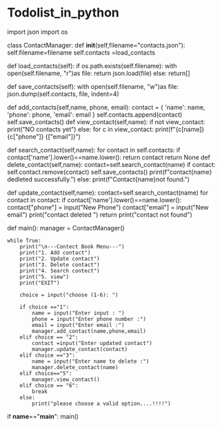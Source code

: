 # Todolist_in_python
import json
import os

class ContactManager:
    def __init__(self,filename="contacts.json"):
        self.filename=filename
        self.contacts =load_contacts
  

def load_contacts(self):
    if os.path.exists(self.filename):
        with open(self.filename, "r")as file:
            return json.load(file)
    else:
        return[]
    
def save_contacts(self):
    with open(self.filename, "w")as file:
        json.dump(self.contacts, file, indent=4)

def add_contacts(self,name, phone, email):
    contact = {
        'name': name,
        'phone': phone,
        'email': email 
    }
    self.contacts.append(contact)
    self.save_contacts()
def view_contact(self,name):
    if not view_contact:
        print("NO contacts yet")
    else:
        for c in view_contact:
            print(f"{c[name]} {c["phone"]} {["email"]}")

def search_contact(self,name):
    for contact in self.contacts:
        if contact['name'].lower()==name.lower(): 
            return contact
        return None
def delete_contact(self,name):
    contact=self.search_contact(name)
    if contact:
        self.contact.remove(contact)
        self.save_contacts()
        print(f"contact{name} dedleted successfully.")
    else:
        print(f"Contact{name}not found.")

def update_contact(self,name):
    contact=self.search_contact(name)
    for contact in contact:
        if contact['name'].lower()==name.lower():
            contact["phone"] = input("New Phone")
            contact["email"] = input("New email")
            print("contact deleted ")
            return
        print("contact not found")

 
def main():
    manager = ContactManager()


    while True:
        print("\n---Contect Book Menu---")
        print("1. Add contact")
        print("2. Update contact")
        print("3. Delete contact")
        print("4. Search contect")
        print("5. view")
        print("EXIT")

        choice = input("choose (1-6): ")

        if choice =="1":
            name = input("Enter input : ")
            phone = input("Enter phone number :")
            email = input("Enter email :")
            manager.add_contact(name,phone,email)
        elif choice == "2":
            contact =input("Enter updated contact")
            manager.update_contact(contact)
        elif choice =="3":
            name = input("Enter name to delete :")
            manager.delete_contact(name)
        elif choice=="5":
            manager.view_contact()
        elif choice == "6":
            break 
        else:
            print("please choose a valid option....!!!!")
 

if __name__=="__main__":
    main()
